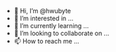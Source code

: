 - 👋 Hi, I’m @hwubyte
- 👀 I’m interested in ...
- 🌱 I’m currently learning ...
- 💞️ I’m looking to collaborate on ...
- 📫 How to reach me ...

<!---
hwubyte/hwubyte is a ✨ special ✨ repository because its `README.md` (this file) appears on your GitHub profile.
You can click the Preview link to take a look at your changes.
--->
